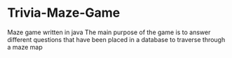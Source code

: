 # Trivia-Maze-Game
Maze game written in java 
The main purpose of the game is to answer different questions that have been placed in a database to traverse through a maze map 
